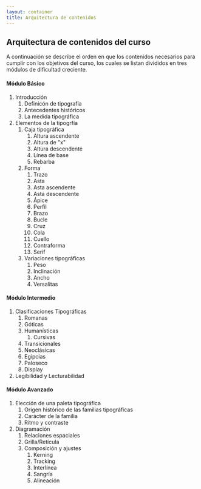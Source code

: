 ```yaml
---
layout: container
title: Arquitectura de contenidos
---
```


## Arquitectura de contenidos del curso ##

A continuación se describe el orden en que los contenidos necesarios para cumplir con los objetivos del curso, los cuales se listan divididos en tres módulos de dificultad creciente.

#### Módulo Básico ####

1. Introducción
   1. Definicón de tipografía
   2. Antecedentes históricos
   3. La medida tipográfica
2. Elementos de la tipogrfía
   1. Caja tipográfica
      1. Altura ascendente
      2. Altura de "x"
      3. Altura descendente
      4. Línea de base
      5. Rebarba
   2. Forma
      1. Trazo
      2. Asta
      3. Asta ascendente
      4. Asta descendente
      5. Ápice
      6. Perfil
      7. Brazo
      8. Bucle
      9. Cruz
      10. Cola
      11. Cuello
      12. Contraforma
      13. Serif
   3. Variaciones tipográficas
      1. Peso
      2. Inclinación
      3. Ancho
      4. Versalitas

#### Módulo Intermedio ####

1. Clasificaciones Tipográficas
   1. Romanas
   2. Góticas
   3. Humanísticas
      1. Cursivas
   4. Transicionales
   5. Neoclásicas
   6. Egipcias
   7. Paloseco
   8. Display
2. Legibilidad y Lecturabilidad

#### Módulo Avanzado ####

1. Elección de una paleta tipográfica
   1. Origen histórico de las familias tipográficas
   2. Carácter de la familia
   3. Ritmo y contraste
2. Diagramación
   1. Relaciones espaciales
   2. Grilla/Retícula
   3. Composición y ajustes
      1. Kerning
      2. Tracking
      3. Interlínea
      4. Sangría
      5. Alineación